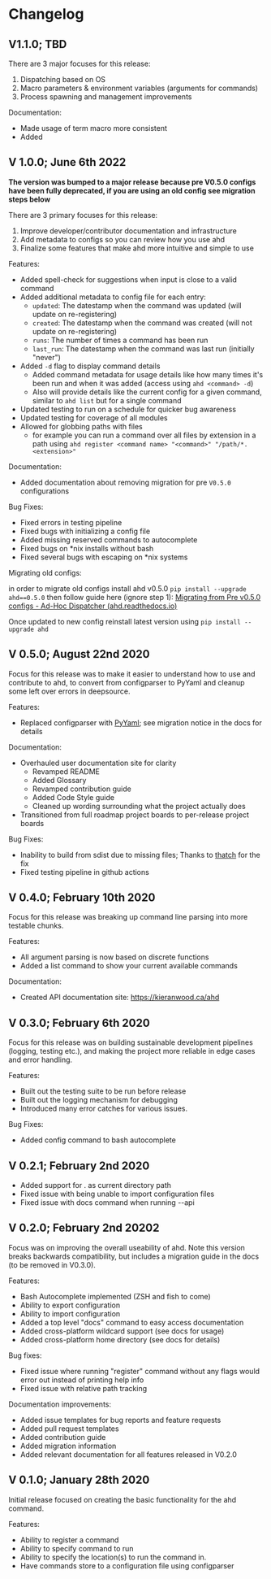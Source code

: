 # Changelog

## V1.1.0; TBD

There are 3 major focuses for this release: 

1. Dispatching based on OS
2. Macro parameters & environment variables (arguments for commands)
3. Process spawning and management improvements


Documentation:

- Made usage of term macro more consistent
- Added 

## V 1.0.0; June 6th 2022

**The version was bumped to a major release because pre V0.5.0 configs have been fully deprecated, if you are using an old config see migration steps below**

There are 3 primary focuses for this release:

1. Improve developer/contributor documentation and infrastructure
2. Add metadata to configs so you can review how you use ahd
3. Finalize some features that make ahd more intuitive and simple to use

Features:

- Added spell-check for suggestions when input is close to a valid command
- Added additional metadata to config file for each entry:
  - `updated`: The datestamp when the command was updated (will update on re-registering)
  - `created`: The datestamp when the command was created (will not update on re-registering)
  - `runs`: The number of times a command has been run
  - `last_run`: The datestamp when the command was last run (initially "never")
- Added `-d` flag to display command details
  - Added command metadata for usage details like how many times it's been run and when it was added (access using `ahd <command> -d`)
  - Also will provide details like the current config for a given command, similar to `ahd list` but for a single command
- Updated testing to run on a schedule for quicker bug awareness
- Updated testing for coverage of all modules
- Allowed for globbing paths with files
  - for example you can run a command over all files by extension in a path using `ahd register <command name> "<command>" "/path/*.<extension>"`

Documentation:

- Added documentation about removing migration for pre `V0.5.0` configurations

Bug Fixes:

- Fixed errors in testing pipeline
- Fixed bugs with initializing a config file
- Added missing reserved commands to autocomplete
- Fixed bugs on *nix installs without bash
- Fixed several bugs with escaping on *nix systems

Migrating old configs:

in order to migrate old configs install ahd v0.5.0 `pip install --upgrade ahd==0.5.0` then follow guide here (ignore step 1): [Migrating from Pre v0.5.0 configs - Ad-Hoc Dispatcher (ahd.readthedocs.io)](https://ahd.readthedocs.io/en/v0.5.0/migration/)

Once updated to new config reinstall latest version using `pip install --upgrade ahd`

## V 0.5.0; August 22nd 2020

Focus for this release was to make it easier to understand how to use and contribute to ahd, to convert from configparser to PyYaml and cleanup some left over errors in deepsource.

Features:

- Replaced configparser with [PyYaml](https://pyyaml.org/); see migration notice in the docs for details

Documentation:

- Overhauled user documentation site for clarity
  - Revamped README
  - Added Glossary
  - Revamped contribution guide
  - Added Code Style guide
  - Cleaned up wording surrounding what the project actually does
- Transitioned from full roadmap project boards to per-release project boards

Bug Fixes:

- Inability to build from sdist due to missing files; Thanks to [thatch](https://github.com/thatch) for the fix
- Fixed testing pipeline in github actions

## V 0.4.0; February 10th 2020

Focus for this release was breaking up command line parsing into more testable chunks.

Features:

- All argument parsing is now based on discrete functions
- Added a list command to show your current available commands

Documentation:

- Created API documentation site: https://kieranwood.ca/ahd

## V 0.3.0; February 6th 2020

Focus for this release was on building sustainable development pipelines (logging, testing etc.), and making the project more reliable in edge cases and error handling.

Features:

- Built out the testing suite to be run before release
- Built out the logging mechanism for debugging
- Introduced many error catches for various issues.

Bug Fixes:

- Added config command to bash autocomplete

## V 0.2.1; February 2nd 2020

- Added support for . as current directory path
- Fixed issue with being unable to import configuration files
- Fixed issue with docs command when running --api

## V 0.2.0; February 2nd 20202

Focus was on improving the overall useability of ahd. Note this version breaks backwards compatibility, but includes a migration guide in the docs (to be removed in V0.3.0).

Features:

- Bash Autocomplete implemented (ZSH and fish to come)
- Ability to export configuration
- Ability to import configuration
- Added a top level "docs" command to easy access documentation
- Added cross-platform wildcard support (see docs for usage)
- Added cross-platform home directory (see docs for details)

Bug fixes:

- Fixed issue where running "register" command without any flags would error out instead of printing help info
- Fixed issue with relative path tracking

Documentation improvements:

- Added issue templates for bug reports and feature requests
- Added pull request templates
- Added contribution guide
- Added migration information
- Added relevant documentation for all features released in V0.2.0

## V 0.1.0; January 28th 2020

Initial release focused on creating the basic functionality for the ahd command.

Features:

- Ability to register a command
- Ability to specify command to run
- Ability to specify the location(s) to run the command in.
- Have commands store to a configuration file using configparser
